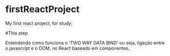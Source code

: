 # firstReactProject
My first react project, for study;


#This step

Entendendo como funciona o 'TWO WAY DATA BIND' ou seja, ligação entre o javascript e o DOM, no React baseado em componentes.